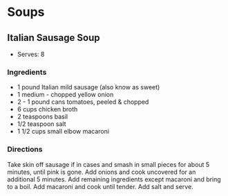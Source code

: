 # Soups

## Italian Sausage Soup

* Serves: 8

### Ingredients

* 1 pound  Italian mild sausage (also know as sweet)
* 1 medium - chopped yellow onion
* 2 - 1 pound cans tomatoes, peeled & chopped
* 6 cups  chicken broth
* 2 teaspoons  basil
* 1/2 teaspoon  salt
* 1 1/2 cups small elbow macaroni

### Directions

Take skin off sausage if in cases and smash in small pieces for about 5 minutes, until pink is gone.  Add onions and cook uncovered for an additional 5 minutes.  Add remaining ingredients except macaroni and bring to a boil.  Add macaroni and cook until tender.  Add salt and serve.
